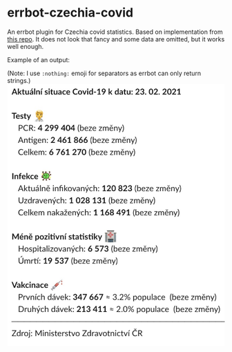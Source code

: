 # errbot-czechia-covid
An errbot plugin for Czechia covid statistics.
Based on implementation from [this repo](https://github.com/MatyasKriz/situace).
It does not look that fancy and some data are omitted, but it works well enough.

Example of an output:

(Note: I use `:nothing:` emoji for separators as errbot can only return strings.)
![Czechia-Covid plugin output](/res/screenshot.jpg)

